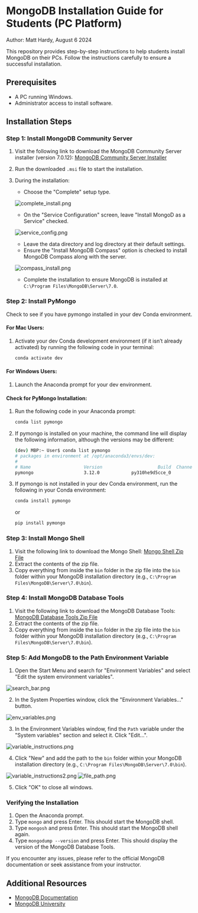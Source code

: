 # MongoDB Installation Guide for Students (PC Platform)

Author: Matt Hardy, August 6 2024

This repository provides step-by-step instructions to help students install MongoDB on their PCs. Follow the instructions carefully to ensure a successful installation.

## Prerequisites

- A PC running Windows.
- Administrator access to install software.

## Installation Steps

### Step 1: Install MongoDB Community Server

1. Visit the following link to download the MongoDB Community Server installer (version 7.0.12):
   [MongoDB Community Server Installer](https://fastdl.mongodb.org/windows/mongodb-windows-x86_64-7.0.12-signed.msi)
2. Run the downloaded `.msi` file to start the installation.
3. During the installation:
   - Choose the "Complete" setup type.

   ![complete_install.png](https://github.com/ZeroDarkHardy/MongoDB-Installation-Instructions-PC-/blob/main/images/complete_install.png)

   - On the "Service Configuration" screen, leave "Install MongoD as a Service" checked.

   ![service_config.png](https://github.com/ZeroDarkHardy/MongoDB-Installation-Instructions-PC-/blob/main/images/service_config.png)

   - Leave the data directory and log directory at their default settings.
   - Ensure the "Install MongoDB Compass" option is checked to install MongoDB Compass along with the server.

   ![compass_install.png](https://github.com/ZeroDarkHardy/MongoDB-Installation-Instructions-PC-/blob/main/images/compass_install.png)

   - Complete the installation to ensure MongoDB is installed at `C:\Program Files\MongoDB\Server\7.0`.

### Step 2: Install PyMongo

Check to see if you have pymongo installed in your dev Conda environment.

#### For Mac Users:

1. Activate your dev Conda development environment (if it isn’t already activated) by running the following code in your terminal:
   ```sh
   conda activate dev
   ```

#### For Windows Users:

1. Launch the Anaconda prompt for your dev environment.

#### Check for PyMongo Installation:

1. Run the following code in your Anaconda prompt:
   ```sh
   conda list pymongo
   ```
2. If pymongo is installed on your machine, the command line will display the following information, although the versions may be different:
   ```sh
   (dev) MBP:~ User$ conda list pymongo
   # packages in environment at /opt/anaconda3/envs/dev:
   #
   # Name                    Version                     Build  Channel
   pymongo                   3.12.0            py310he9d5cce_0
   ```

3. If pymongo is not installed in your dev Conda environment, run the following in your Conda environment:
   ```sh
   conda install pymongo
   ```
   or
   ```sh
   pip install pymongo
   ```

### Step 3: Install Mongo Shell

1. Visit the following link to download the Mongo Shell:
   [Mongo Shell Zip File](https://downloads.mongodb.com/compass/mongosh-2.2.15-win32-x64.zip)
2. Extract the contents of the zip file.
3. Copy everything from inside the `bin` folder in the zip file into the `bin` folder within your MongoDB installation directory (e.g., `C:\Program Files\MongoDB\Server\7.0\bin`).

### Step 4: Install MongoDB Database Tools

1. Visit the following link to download the MongoDB Database Tools:
   [MongoDB Database Tools Zip File](https://fastdl.mongodb.org/tools/db/mongodb-database-tools-windows-x86_64-100.10.0.zip)
2. Extract the contents of the zip file.
3. Copy everything from inside the `bin` folder in the zip file into the `bin` folder within your MongoDB installation directory (e.g., `C:\Program Files\MongoDB\Server\7.0\bin`).

### Step 5: Add MongoDB to the Path Environment Variable

1. Open the Start Menu and search for "Environment Variables" and select "Edit the system environment variables".

![search_bar.png](https://github.com/ZeroDarkHardy/MongoDB-Installation-Instructions-PC-/blob/main/images/search_bar.png)

2. In the System Properties window, click the "Environment Variables..." button.

![env_variables.png](https://github.com/ZeroDarkHardy/MongoDB-Installation-Instructions-PC-/blob/main/images/env_variables.png
)

3. In the Environment Variables window, find the `Path` variable under the "System variables" section and select it. Click "Edit...".

![variable_instructions.png](https://github.com/ZeroDarkHardy/MongoDB-Installation-Instructions-PC-/blob/main/images/variable_instructions.png)

4. Click "New" and add the path to the `bin` folder within your MongoDB installation directory (e.g., `C:\Program Files\MongoDB\Server\7.0\bin`).

![variable_instructions2.png](https://github.com/ZeroDarkHardy/MongoDB-Installation-Instructions-PC-/blob/main/images/variable_instructions2.png)
![file_path.png](https://github.com/ZeroDarkHardy/MongoDB-Installation-Instructions-PC-/blob/main/images/file_path.png)

5. Click "OK" to close all windows.

### Verifying the Installation

1. Open the Anaconda prompt.
2. Type `mongo` and press Enter. This should start the MongoDB shell.
3. Type `mongosh` and press Enter. This should start the MongoDB shell again.
4. Type `mongodump --version` and press Enter. This should display the version of the MongoDB Database Tools.

If you encounter any issues, please refer to the official MongoDB documentation or seek assistance from your instructor.

## Additional Resources

- [MongoDB Documentation](https://docs.mongodb.com/)
- [MongoDB University](https://university.mongodb.com/)
